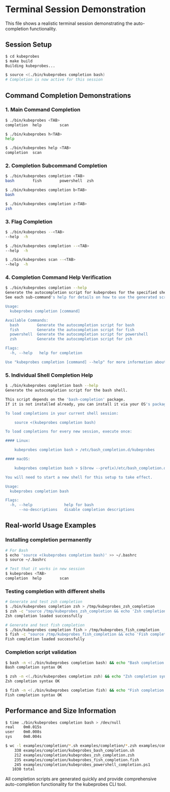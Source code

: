 # Terminal Session Demonstration

This file shows a realistic terminal session demonstrating the auto-completion functionality.

## Session Setup

```bash
$ cd kubeprobes
$ make build
Building kubeprobes...

$ source <(./bin/kubeprobes completion bash)
# Completion is now active for this session
```

## Command Completion Demonstrations

### 1. Main Command Completion
```bash
$ ./bin/kubeprobes <TAB>
completion  help        scan

$ ./bin/kubeprobes h<TAB>
help

$ ./bin/kubeprobes help <TAB>
completion  scan
```

### 2. Completion Subcommand Completion
```bash
$ ./bin/kubeprobes completion <TAB>
bash        fish        powershell  zsh

$ ./bin/kubeprobes completion b<TAB>
bash

$ ./bin/kubeprobes completion z<TAB>
zsh
```

### 3. Flag Completion
```bash
$ ./bin/kubeprobes --<TAB>
--help  -h

$ ./bin/kubeprobes completion --<TAB>
--help  -h

$ ./bin/kubeprobes scan --<TAB>
--help  -h
```

### 4. Completion Command Help Verification
```bash
$ ./bin/kubeprobes completion --help
Generate the autocompletion script for kubeprobes for the specified shell.
See each sub-command's help for details on how to use the generated script.

Usage:
  kubeprobes completion [command]

Available Commands:
  bash        Generate the autocompletion script for bash
  fish        Generate the autocompletion script for fish
  powershell  Generate the autocompletion script for powershell
  zsh         Generate the autocompletion script for zsh

Flags:
  -h, --help   help for completion

Use "kubeprobes completion [command] --help" for more information about a command.
```

### 5. Individual Shell Completion Help
```bash
$ ./bin/kubeprobes completion bash --help
Generate the autocompletion script for the bash shell.

This script depends on the 'bash-completion' package.
If it is not installed already, you can install it via your OS's package manager.

To load completions in your current shell session:

	source <(kubeprobes completion bash)

To load completions for every new session, execute once:

#### Linux:

	kubeprobes completion bash > /etc/bash_completion.d/kubeprobes

#### macOS:

	kubeprobes completion bash > $(brew --prefix)/etc/bash_completion.d/kubeprobes

You will need to start a new shell for this setup to take effect.

Usage:
  kubeprobes completion bash

Flags:
  -h, --help              help for bash
      --no-descriptions   disable completion descriptions
```

## Real-world Usage Examples

### Installing completion permanently
```bash
# For Bash
$ echo 'source <(kubeprobes completion bash)' >> ~/.bashrc
$ source ~/.bashrc

# Test that it works in new session
$ kubeprobes <TAB>
completion  help        scan
```

### Testing completion with different shells
```bash
# Generate and test zsh completion
$ ./bin/kubeprobes completion zsh > /tmp/kubeprobes_zsh_completion
$ zsh -c "source /tmp/kubeprobes_zsh_completion && echo 'Zsh completion loaded successfully'"
Zsh completion loaded successfully

# Generate and test fish completion  
$ ./bin/kubeprobes completion fish > /tmp/kubeprobes_fish_completion
$ fish -c "source /tmp/kubeprobes_fish_completion && echo 'Fish completion loaded successfully'"
Fish completion loaded successfully
```

### Completion script validation
```bash
$ bash -n <(./bin/kubeprobes completion bash) && echo "Bash completion syntax OK"
Bash completion syntax OK

$ zsh -n <(./bin/kubeprobes completion zsh) && echo "Zsh completion syntax OK"  
Zsh completion syntax OK

$ fish -n <(./bin/kubeprobes completion fish) && echo "Fish completion syntax OK"
Fish completion syntax OK
```

## Performance and Size Information

```bash
$ time ./bin/kubeprobes completion bash > /dev/null
real    0m0.015s
user    0m0.008s
sys     0m0.004s

$ wc -l examples/completion/*.sh examples/completion/*.zsh examples/completion/*.fish examples/completion/*.ps1
    338 examples/completion/kubeprobes_bash_completion.sh
    212 examples/completion/kubeprobes_zsh_completion.zsh
    235 examples/completion/kubeprobes_fish_completion.fish
    245 examples/completion/kubeprobes_powershell_completion.ps1
   1030 total
```

All completion scripts are generated quickly and provide comprehensive auto-completion functionality for the kubeprobes CLI tool.